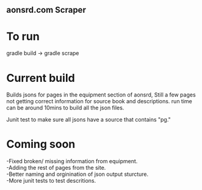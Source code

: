 ## aonsrd.com Scraper

# To run 
gradle build -> gradle scrape

# Current build
Builds jsons for pages in the equipment section of aonsrd, Still a few pages not getting correct information for source book and descriptions.
run time can be around 10mins to build all the json files.

Junit test to make sure all jsons have a source that contains "pg." 

# Coming soon

-Fixed broken/ missing information from equipment.  
-Adding the rest of pages from the site.  
-Better naming and orginination of json output sturcture.  
-More junit tests to test descritions.
